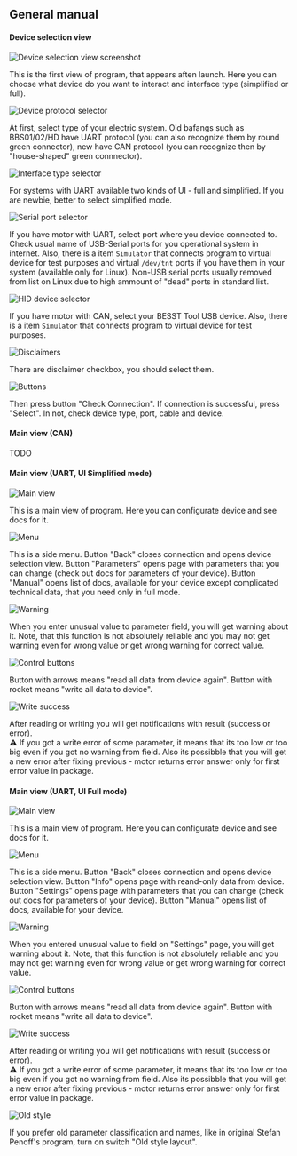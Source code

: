 ## General manual

#### Device selection view

![Device selection view screenshot](assets/general_manual/device_selection_view.png)

This is the first view of program, that appears aften launch. Here you can choose what device do you want to interact and interface type (simplified or full).

![Device protocol selector](assets/general_manual/device_protocol.png)

At first, select type of your electric system. Old bafangs such as BBS01/02/HD have UART protocol (you can also recognize them by round green connector), new have CAN protocol (you can recognize then by "house-shaped" green connnector).

![Interface type selector](assets/general_manual/interface_type_selector.png)

For systems with UART available two kinds of UI - full and simplified. If you are newbie, better to select simplified mode.

![Serial port selector](assets/general_manual/port_selector.png)

If you have motor with UART, select port where you device connected to. Check usual name of USB-Serial ports for you operational system in internet. Also, there is a item `Simulator` that connects program to virtual device for test purposes and virtual `/dev/tnt` ports if you have them in your system (available only for Linux). Non-USB serial ports usually removed from list on Linux due to high ammount of "dead" ports in standard list.

![HID device selector](assets/general_manual/besst_selector.png)

If you have motor with CAN, select your BESST Tool USB device. Also, there is a item `Simulator` that connects program to virtual device for test purposes.

![Disclaimers](assets/general_manual/disclaimers.png)

There are disclaimer checkbox, you should select them.

![Buttons](assets/general_manual/connection_buttons.png)

Then press button "Check Connection". If connection is successful, press "Select". In not, check device type, port, cable and device.

#### Main view (CAN)

TODO

#### Main view (UART, UI Simplified mode)

![Main view](assets/general_manual/simplified_parameters.png)

This is a main view of program. Here you can configurate device and see docs for it.

![Menu](assets/general_manual/simplified_menu.png)

This is a side menu. Button "Back" closes connection and opens device selection view. Button "Parameters" opens page with parameters that you can change (check out docs for parameters of your device). Button "Manual" opens list of docs, available for your device except complicated technical data, that you need only in full mode. 

![Warning](assets/general_manual/simplified_warning.png)

When you enter unusual value to parameter field, you will get warning about it. Note, that this function is not absolutely reliable and you may not get warning even for wrong value or get wrong warning for correct value.

![Control buttons](assets/general_manual/control_buttons.png)

Button with arrows means "read all data from device again". Button with rocket means "write all data to device".

![Write success](assets/general_manual/write_success.png)

After reading or writing you will get notifications with result (success or error).\
⚠️ If you got a write error of some parameter, it means that its too low or too big even if you got no warning from field. Also its possibble that you will get a new error after fixing previous - motor returns error answer only for first error value in package.

#### Main view (UART, UI Full mode)

![Main view](assets/general_manual/main_view.png)

This is a main view of program. Here you can configurate device and see docs for it.

![Menu](assets/general_manual/menu.png)

This is a side menu. Button "Back" closes connection and opens device selection view. Button "Info" opens page with reand-only data from device. Button "Settings" opens page with parameters that you can change (check out docs for parameters of your device). Button "Manual" opens list of docs, available for your device.

![Warning](assets/general_manual/warning.png)

When you entered unusual value to field on "Settings" page, you will get warning about it. Note, that this function is not absolutely reliable and you may not get warning even for wrong value or get wrong warning for correct value.

![Control buttons](assets/general_manual/control_buttons.png)

Button with arrows means "read all data from device again". Button with rocket means "write all data to device".

![Write success](assets/general_manual/write_success.png)

After reading or writing you will get notifications with result (success or error).\
⚠️ If you got a write error of some parameter, it means that its too low or too big even if you got no warning from field. Also its possibble that you will get a new error after fixing previous - motor returns error answer only for first error value in package.

![Old style](assets/general_manual/old_style_parameter_page.png)

If you prefer old parameter classification and names, like in original Stefan Penoff's program, turn on switch "Old style layout".
